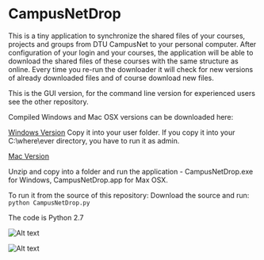 CampusNetDrop
=========================
This is a tiny application to synchronize the shared files of your courses, projects and groups from DTU CampusNet to your personal computer. After configuration of your login and your courses, the application will be able to download the shared files of these courses with the same structure as online. Every time you re-run the downloader it will check for new versions of already downloaded files and of course download new files.

This is the GUI version, for the command line version for experienced users see the other repository.

Compiled Windows and Mac OSX versions can be downloaded here:

[Windows Version](http://moebergjones.de/cndrop/CampusNetDrop-Windows.zip "Windows Version")
Copy it into your user folder. If you copy it into your C:\where\ever directory, you have to run it as admin.

[Mac Version](http://moebergjones.de/cndrop/CampusNetDrop-Mac.zip "Mac Version")

Unzip and copy into a folder and run the application - CampusNetDrop.exe for Windows, CampusNetDrop.app for Max OSX.

To run it from the source of this repository:
Download the source and run:
```python CampusNetDrop.py```

The code is Python 2.7

![Alt text](cnDrop10.png?raw=true "Download tab")

![Alt text](cnDrop11.png?raw=true "Configure tab")